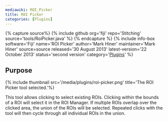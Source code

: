 ```yaml
---
mediawiki: ROI_Picker
title: ROI Picker
categories: [Plugins]
---
```



{% capture source%}
{% include github org='fiji' repo='Stitching' source='tools/RoiPicker.java' %}
{% endcapture %}
{% include info-box software='Fiji' name='ROI Picker' author='Mark Hiner' maintainer='Mark Hiner' source=source released='30 August 2013' latest-version='22 October 2013' status='second version' category='[Plugins](/plugin-index)' %}

## Purpose

{% include thumbnail src='/media/plugins/roi-picker.png' title='The ROI Picker tool selected.'%}

This tool allows clicking to select existing ROIs. Clicking within the bounds of a ROI will select it in the ROI Manager. If multiple ROIs overlap over the clicked area, the union of the ROIs will be selected. Repeated clicks with the tool will then cycle through all individual ROIs in the union.


